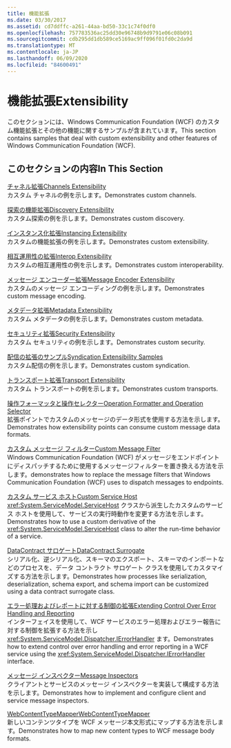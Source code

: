 ```yaml
---
title: 機能拡張
ms.date: 03/30/2017
ms.assetid: cd7ddffc-a261-44aa-bd50-33c1c74f0df0
ms.openlocfilehash: 757783536ac25dd30e96748b9d9791e06c08b091
ms.sourcegitcommit: cdb295dd1db589ce5169ac9ff096f01fd0c2da9d
ms.translationtype: MT
ms.contentlocale: ja-JP
ms.lasthandoff: 06/09/2020
ms.locfileid: "84600491"
---
```

# <a name="extensibility"></a><span data-ttu-id="63252-102">機能拡張</span><span class="sxs-lookup"><span data-stu-id="63252-102">Extensibility</span></span>
<span data-ttu-id="63252-103">このセクションには、Windows Communication Foundation (WCF) のカスタム機能拡張とその他の機能に関するサンプルが含まれています。</span><span class="sxs-lookup"><span data-stu-id="63252-103">This section contains samples that deal with custom extensibility and other features of Windows Communication Foundation (WCF).</span></span>  
  
## <a name="in-this-section"></a><span data-ttu-id="63252-104">このセクションの内容</span><span class="sxs-lookup"><span data-stu-id="63252-104">In This Section</span></span>  
 [<span data-ttu-id="63252-105">チャネル拡張</span><span class="sxs-lookup"><span data-stu-id="63252-105">Channels Extensibility</span></span>](channels-extensibility.md)  
 <span data-ttu-id="63252-106">カスタム チャネルの例を示します。</span><span class="sxs-lookup"><span data-stu-id="63252-106">Demonstrates custom channels.</span></span>  
  
 <span data-ttu-id="63252-107">[探索の機能拡張](/previous-versions/dotnet/netframework-4.0/dd807503(v%3dvs.100))</span><span class="sxs-lookup"><span data-stu-id="63252-107">[Discovery Extensibility](/previous-versions/dotnet/netframework-4.0/dd807503(v%3dvs.100))</span></span>  
 <span data-ttu-id="63252-108">カスタム探索の例を示します。</span><span class="sxs-lookup"><span data-stu-id="63252-108">Demonstrates custom discovery.</span></span>  
  
 [<span data-ttu-id="63252-109">インスタンス化拡張</span><span class="sxs-lookup"><span data-stu-id="63252-109">Instancing Extensibility</span></span>](instancing-extensibility.md)  
 <span data-ttu-id="63252-110">カスタムの機能拡張の例を示します。</span><span class="sxs-lookup"><span data-stu-id="63252-110">Demonstrates custom extensibility.</span></span>  
  
 [<span data-ttu-id="63252-111">相互運用性の拡張</span><span class="sxs-lookup"><span data-stu-id="63252-111">Interop Extensibility</span></span>](interop-extensibility.md)  
 <span data-ttu-id="63252-112">カスタムの相互運用性の例を示します。</span><span class="sxs-lookup"><span data-stu-id="63252-112">Demonstrates custom interoperability.</span></span>  
  
 [<span data-ttu-id="63252-113">メッセージ エンコーダー拡張</span><span class="sxs-lookup"><span data-stu-id="63252-113">Message Encoder Extensibility</span></span>](message-encoder-extensibility.md)  
 <span data-ttu-id="63252-114">カスタムのメッセージ エンコーディングの例を示します。</span><span class="sxs-lookup"><span data-stu-id="63252-114">Demonstrates custom message encoding.</span></span>  
  
 [<span data-ttu-id="63252-115">メタデータ拡張</span><span class="sxs-lookup"><span data-stu-id="63252-115">Metadata Extensibility</span></span>](metadata-extensibility.md)  
 <span data-ttu-id="63252-116">カスタム メタデータの例を示します。</span><span class="sxs-lookup"><span data-stu-id="63252-116">Demonstrates custom metadata.</span></span>  
  
 [<span data-ttu-id="63252-117">セキュリティ拡張</span><span class="sxs-lookup"><span data-stu-id="63252-117">Security Extensibility</span></span>](security-extensibility.md)  
 <span data-ttu-id="63252-118">カスタム セキュリティの例を示します。</span><span class="sxs-lookup"><span data-stu-id="63252-118">Demonstrates custom security.</span></span>  
  
 [<span data-ttu-id="63252-119">配信の拡張のサンプル</span><span class="sxs-lookup"><span data-stu-id="63252-119">Syndication Extensibility Samples</span></span>](syndication-extensibility-samples.md)  
 <span data-ttu-id="63252-120">カスタム配信の例を示します。</span><span class="sxs-lookup"><span data-stu-id="63252-120">Demonstrates custom syndication.</span></span>  
  
 [<span data-ttu-id="63252-121">トランスポート拡張</span><span class="sxs-lookup"><span data-stu-id="63252-121">Transport Extensibility</span></span>](transport-extensibility.md)  
 <span data-ttu-id="63252-122">カスタム トランスポートの例を示します。</span><span class="sxs-lookup"><span data-stu-id="63252-122">Demonstrates custom transports.</span></span>
  
 [<span data-ttu-id="63252-123">操作フォーマッタと操作セレクター</span><span class="sxs-lookup"><span data-stu-id="63252-123">Operation Formatter and Operation Selector</span></span>](operation-formatter-and-operation-selector.md)  
 <span data-ttu-id="63252-124">拡張ポイントでカスタムのメッセージのデータ形式を使用する方法を示します。</span><span class="sxs-lookup"><span data-stu-id="63252-124">Demonstrates how extensibility points can consume custom message data formats.</span></span>  
  
 [<span data-ttu-id="63252-125">カスタム メッセージ フィルター</span><span class="sxs-lookup"><span data-stu-id="63252-125">Custom Message Filter</span></span>](custom-message-filter.md)  
 <span data-ttu-id="63252-126">Windows Communication Foundation (WCF) がメッセージをエンドポイントにディスパッチするために使用するメッセージフィルターを置き換える方法を示します。</span><span class="sxs-lookup"><span data-stu-id="63252-126">demonstrates how to replace the message filters that Windows Communication Foundation (WCF) uses to dispatch messages to endpoints.</span></span>  
  
 [<span data-ttu-id="63252-127">カスタム サービス ホスト</span><span class="sxs-lookup"><span data-stu-id="63252-127">Custom Service Host</span></span>](custom-service-host.md)  
 <span data-ttu-id="63252-128"><xref:System.ServiceModel.ServiceHost> クラスから派生したカスタムのサービス ホストを使用して、サービスの実行時動作を変更する方法を示します。</span><span class="sxs-lookup"><span data-stu-id="63252-128">Demonstrates how to use a custom derivative of the <xref:System.ServiceModel.ServiceHost> class to alter the run-time behavior of a service.</span></span>  
  
 [<span data-ttu-id="63252-129">DataContract サロゲート</span><span class="sxs-lookup"><span data-stu-id="63252-129">DataContract Surrogate</span></span>](datacontract-surrogate.md)  
 <span data-ttu-id="63252-130">シリアル化、逆シリアル化、スキーマのエクスポート、スキーマのインポートなどのプロセスを、データ コントラクト サロゲート クラスを使用してカスタマイズする方法を示します。</span><span class="sxs-lookup"><span data-stu-id="63252-130">Demonstrates how processes like serialization, deserialization, schema export, and schema import can be customized using a data contract surrogate class.</span></span>  
  
 [<span data-ttu-id="63252-131">エラー処理およびレポートに対する制御の拡張</span><span class="sxs-lookup"><span data-stu-id="63252-131">Extending Control Over Error Handling and Reporting</span></span>](extending-control-over-error-handling-and-reporting.md)  
 <span data-ttu-id="63252-132">インターフェイスを使用して、WCF サービスのエラー処理およびエラー報告に対する制御を拡張する方法を示し <xref:System.ServiceModel.Dispatcher.IErrorHandler> ます。</span><span class="sxs-lookup"><span data-stu-id="63252-132">Demonstrates how to extend control over error handling and error reporting in a WCF service using the <xref:System.ServiceModel.Dispatcher.IErrorHandler> interface.</span></span>  
  
 [<span data-ttu-id="63252-133">メッセージ インスペクター</span><span class="sxs-lookup"><span data-stu-id="63252-133">Message Inspectors</span></span>](message-inspectors.md)  
 <span data-ttu-id="63252-134">クライアントとサービスのメッセージ インスペクターを実装して構成する方法を示します。</span><span class="sxs-lookup"><span data-stu-id="63252-134">Demonstrates how to implement and configure client and service message inspectors.</span></span>  
  
 [<span data-ttu-id="63252-135">WebContentTypeMapper</span><span class="sxs-lookup"><span data-stu-id="63252-135">WebContentTypeMapper</span></span>](webcontenttypemapper-sample.md)  
 <span data-ttu-id="63252-136">新しいコンテンツタイプを WCF メッセージ本文形式にマップする方法を示します。</span><span class="sxs-lookup"><span data-stu-id="63252-136">Demonstrates how to map new content types to WCF message body formats.</span></span>
